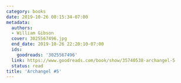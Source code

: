 ```yaml
---
category: books
date: 2019-10-26 00:15:34-07:00
metadata:
  authors:
  - William Gibson
  cover: 3025567496.jpg
  end_date: 2019-10-26 22:20:10-07:00
  ids:
    goodreads: '3025567496'
  link: https://www.goodreads.com/book/show/35740538-archangel-5
  status: read
title: 'Archangel #5'
---
```


